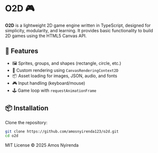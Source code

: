 # O2D 🎮

**O2D** is a lightweight 2D game engine written in TypeScript, designed for simplicity, modularity, and learning. It provides basic functionality to build 2D games using the HTML5 Canvas API.

## 🚀 Features
- 🖼️ Sprites, groups, and shapes (rectangle, circle, etc.)
- 🎨 Custom rendering using `CanvasRenderingContext2D`
- 📦 Asset loading for images, JSON, audio, and fonts
- 🎮 Input handling (keyboard/mouse)
- 🕹️ Game loop with `requestAnimationFrame`

## 📦 Installation

Clone the repository:

```bash
git clone https://github.com/amosnyirenda123/o2d.git
cd o2d
```

MIT License © 2025 Amos Nyirenda
